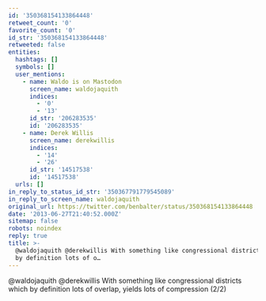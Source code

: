 ```yaml
---
id: '350368154133864448'
retweet_count: '0'
favorite_count: '0'
id_str: '350368154133864448'
retweeted: false
entities:
  hashtags: []
  symbols: []
  user_mentions:
    - name: Waldo is on Mastodon
      screen_name: waldojaquith
      indices:
        - '0'
        - '13'
      id_str: '206283535'
      id: '206283535'
    - name: Derek Willis
      screen_name: derekwillis
      indices:
        - '14'
        - '26'
      id_str: '14517538'
      id: '14517538'
  urls: []
in_reply_to_status_id_str: '350367791779545089'
in_reply_to_screen_name: waldojaquith
original_url: https://twitter.com/benbalter/status/350368154133864448
date: '2013-06-27T21:40:52.000Z'
sitemap: false
robots: noindex
reply: true
title: >-
  @waldojaquith @derekwillis With something like congressional districts which
  by definition lots of o…
---
```


@waldojaquith @derekwillis With something like congressional districts which by definition lots of overlap, yields lots of compression (2/2)